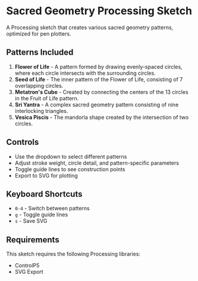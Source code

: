 # Sacred Geometry Processing Sketch

A Processing sketch that creates various sacred geometry patterns, optimized for pen plotters.

## Patterns Included

1. **Flower of Life** - A pattern formed by drawing evenly-spaced circles, where each circle intersects with the surrounding circles.
2. **Seed of Life** - The inner pattern of the Flower of Life, consisting of 7 overlapping circles.
3. **Metatron's Cube** - Created by connecting the centers of the 13 circles in the Fruit of Life pattern.
4. **Sri Yantra** - A complex sacred geometry pattern consisting of nine interlocking triangles.
5. **Vesica Piscis** - The mandorla shape created by the intersection of two circles.

## Controls

- Use the dropdown to select different patterns
- Adjust stroke weight, circle detail, and pattern-specific parameters
- Toggle guide lines to see construction points
- Export to SVG for plotting

## Keyboard Shortcuts

- `0-4` - Switch between patterns
- `g` - Toggle guide lines
- `s` - Save SVG

## Requirements

This sketch requires the following Processing libraries:
- ControlP5
- SVG Export 